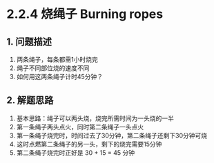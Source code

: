 # 2.2.4 烧绳子 Burning ropes

## 1. 问题描述

1.  两条绳子，每条都需1小时烧完
1. 绳子不同部位烧的速度不同
1. 如何用这两条绳子计时45分钟？

## 2. 解题思路

1. 基本思路：绳子可以两头烧，烧完所需时间为一头烧的一半
1. 第一条绳子两头点火，同时第二条绳子一头点火
1. 第一条绳子烧完时，时间过去了30分钟，第二条绳子还剩下30分钟可烧
1. 这时点燃第二条绳子的另一头，剩下的烧完需要15分钟
1. 第二条绳子烧完时正好是 30 + 15 = 45 分钟
